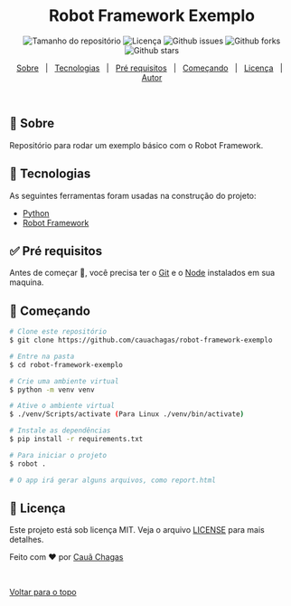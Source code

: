<h1 id="top" align="center">Robot Framework Exemplo</h1>

<p align="center">
  <img alt="Tamanho do repositório" src="https://img.shields.io/github/repo-size/cauachagas/robot-framework-exemplo?color=56BEB8">
  <img alt="Licença" src="https://img.shields.io/github/license/cauachagas/robot-framework-exemplo?color=56BEB8">
  <img alt="Github issues" src="https://img.shields.io/github/issues/cauachagas/robot-framework-exemplo?color=56BEB8" />
  <img alt="Github forks" src="https://img.shields.io/github/forks/cauachagas/robot-framework-exemplo?color=56BEB8" />
  <img alt="Github stars" src="https://img.shields.io/github/stars/cauachagas/robot-framework-exemplo?color=56BEB8" />
</p>


<p align="center">
  <a href="#dart-sobre">Sobre</a> &#xa0; | &#xa0; 
  <a href="#rocket-tecnologias">Tecnologias</a> &#xa0; | &#xa0;
  <a href="#white_check_mark-pré-requisitos">Pré requisitos</a> &#xa0; | &#xa0;
  <a href="#checkered_flag-começando">Começando</a> &#xa0; | &#xa0;
  <a href="#memo-licença">Licença</a> &#xa0; | &#xa0;
  <a href="https://github.com/cauachagas" target="_blank">Autor</a>
</p>

<br>

## :dart: Sobre ##

Repositório para rodar um exemplo básico com o Robot Framework.


## :rocket: Tecnologias ##

As seguintes ferramentas foram usadas na construção do projeto:

- [Python](https://www.python.org/)
- [Robot Framework](https://robotframework.org/)


## :white_check_mark: Pré requisitos ##

Antes de começar :checkered_flag:, você precisa ter o [Git](https://git-scm.com) e o [Node](https://nodejs.org/en/) instalados em sua maquina.


## :checkered_flag: Começando ##

```bash
# Clone este repositório
$ git clone https://github.com/cauachagas/robot-framework-exemplo

# Entre na pasta
$ cd robot-framework-exemplo

# Crie uma ambiente virtual
$ python -m venv venv

# Ative o ambiente virtual
$ ./venv/Scripts/activate (Para Linux ./venv/bin/activate)

# Instale as dependências
$ pip install -r requirements.txt

# Para iniciar o projeto
$ robot .

# O app irá gerar alguns arquivos, como report.html
```

## :memo: Licença ##

Este projeto está sob licença MIT. Veja o arquivo [LICENSE](LICENSE) para mais detalhes.


Feito com :heart: por <a href="https://github.com/cauachagas" target="_blank">Cauã Chagas</a>

&#xa0;

<a href="#top">Voltar para o topo</a>
